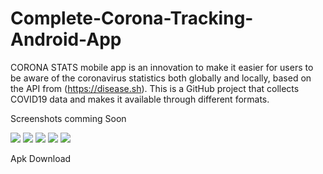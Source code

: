 # Complete-Corona-Tracking-Android-App
CORONA STATS mobile app is an innovation to make it easier for users to be aware of the coronavirus statistics both globally and locally, based on the API from (https://disease.sh). This is a GitHub project that collects COVID19 data and makes it available through different formats.




Screenshots comming Soon 

![](Screenshots/countries_08.png)    ![](Screenshots/loadingScreen_03.png)   ![](Screenshots/loading%20screens_02.png)  ![](Screenshots/country_details_12.png)  ![](Screenshots/countries_08.png)






Apk Download




